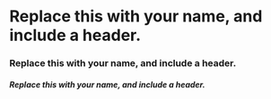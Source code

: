 # Replace this with your name, and include a header.
### Replace this with your name, and include a header.
##### Replace this with your name, and include a header.
